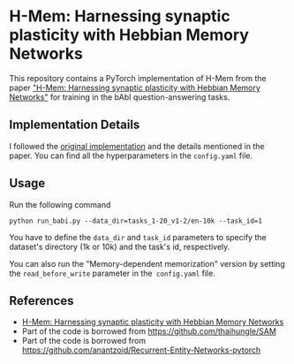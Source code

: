 # H-Mem: Harnessing synaptic plasticity with Hebbian Memory Networks

This repository contains a PyTorch implementation of H-Mem from the paper ["H-Mem: Harnessing synaptic plasticity with Hebbian Memory Networks"](https://www.biorxiv.org/content/10.1101/2020.07.01.180372v2) for training in the bAbI question-answering tasks.

## Implementation Details

I followed the [original implementation](https://github.com/IGITUGraz/H-Mem) and the details mentioned in the paper. You can find all the hyperparameters in the `config.yaml` file.

## Usage

Run the following command

``python run_babi.py --data_dir=tasks_1-20_v1-2/en-10k --task_id=1 ``

You have to define the `data_dir` and `task_id` parameters to specify the dataset's directory (1k or 10k) and the task's id, respectively.

You can also run the "Memory-dependent memorization" version by setting the `read_before_write` parameter in the` config.yaml` file.

## References
* [H-Mem: Harnessing synaptic plasticity with Hebbian Memory Networks](https://www.biorxiv.org/content/10.1101/2020.07.01.180372v2)
* Part of the code is borrowed from https://github.com/thaihungle/SAM
* Part of the code is borrowed from https://github.com/anantzoid/Recurrent-Entity-Networks-pytorch
